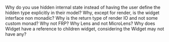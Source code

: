 Why do you use hidden internal state instead of having the user define the hidden type explicitly in their model?
Why, except for render, is the widget interface non monadic?
Why is the return type of render IO and not some custom monad?
Why not FRP?
Why Lens and not MicroLens?
Why does Widget have a reference to children widget, considering the Widget may not have any?
